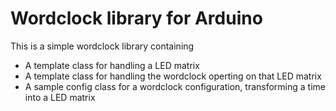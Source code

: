 # Wordclock library for Arduino
This is a simple wordclock library containing
- A template class for handling a LED matrix
- A template class for handling the wordclock operting on that LED matrix
- A sample config class for a wordclock configuration, transforming a time into a LED matrix